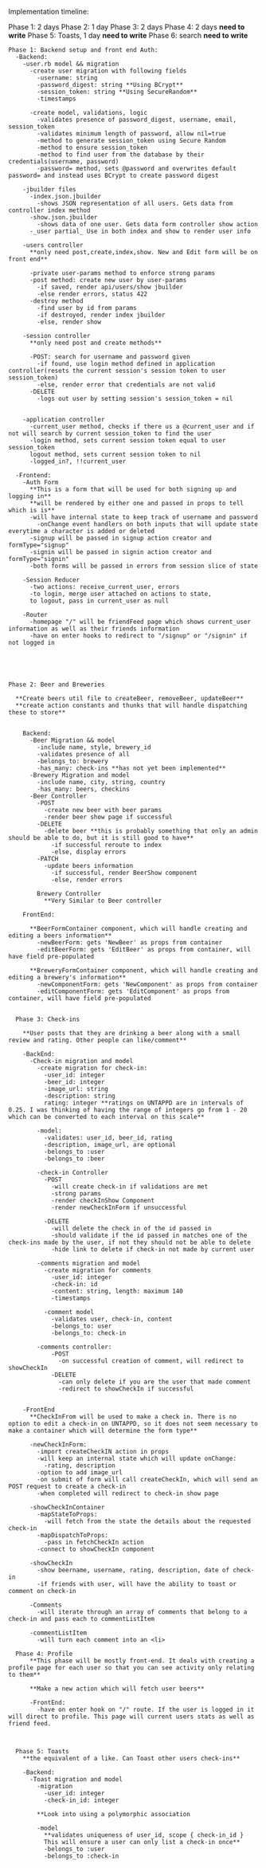 
Implementation timeline:

Phase 1: 2 days
Phase 2: 1 day
Phase 3: 2 days
Phase 4: 2 days **need to write**
Phase 5: Toasts, 1 day **need to write**
Phase 6: search **need to write**

    Phase 1: Backend setup and front end Auth:
      -Backend:
        -user.rb model && migration
          -create user migration with following fields
            -username: string
            -password_digest: string **Using BCrypt**
            -session_token: string **Using SecureRandom**
            -timestamps

          -create model, validations, logic
            -validates presence of password_digest, username, email, session_token
            -validates minimum length of password, allow nil=true
            -method to generate session_token using Secure Random
            -method to ensure session_token
            -method to find user from the database by their credentials(username, password)
            -password= method, sets @password and overwrites default password= and instead uses BCrypt to create password digest

        -jbuilder files
          -index.json.jbuilder
            -shows JSON representation of all users. Gets data from controller index method
          -show.json.jbuilder
            -shows data of one user. Gets data form controller show action
          -_user partial_ Use in both index and show to render user info

        -users controller
          **only need post,create,index,show. New and Edit form will be on front end**

          -private user-params method to enforce strong params
          -post method: create new user by user-params  
            -if saved, render api/users/show jbuilder
            -else render errors, status 422
          -destroy method
            -find user by id from params
            -if destroyed, render index jbuilder
            -else, render show

        -session controller
          **only need post and create methods**

          -POST: search for username and password given
            -if found, use login method defined in application controller(resets the current session's session token to user session_token)
            -else, render error that credentials are not valid
          -DELETE
            -logs out user by setting session's session_token = nil


        -application controller
          -current_user method, checks if there us a @current_user and if not will search by current session_token to find the user
          -login method, sets current session token equal to user session_token
          logout method, sets current session token to nil
          -logged_in?, !!current_user

      -Frontend:
        -Auth Form
          **This is a form that will be used for both signing up and logging in**
          **will be rendered by either one and passed in props to tell which is is**
          -will have internal state to keep track of username and password
            -onChange event handlers on both inputs that will update state everytime a character is added or deleted
          -signup will be passed in signup action creator and formType="signup"
          -signin will be passed in signin action creator and formType="signin"
          -both forms will be passed in errors from session slice of state

        -Session Reducer
          -two actions: receive_current_user, errors
          -to login, merge user attached on actions to state,
          to logout, pass in current_user as null

        -Router
          -homepage "/" will be friendFeed page which shows current_user information as well as their friends information
          -have on enter hooks to redirect to "/signup" or "/signin" if not logged in





    Phase 2: Beer and Breweries

      **Create beers util file to createBeer, removeBeer, updateBeer**
      **create action constants and thunks that will handle dispatching these to store**


        Backend:
          -Beer Migration && model
            -include name, style, brewery_id
            -validates presence of all
            -belongs_to: brewery
            -has_many: check-ins **has not yet been implemented**
          -Brewery Migration and model
            -include name, city, string, country
            -has_many: beers, checkins
          -Beer Controller
            -POST
              -create new beer with beer params
              -render beer show page if successful
            -DELETE
              -delete beer **this is probably something that only an admin should be able to do, but it is still good to have**
                -if successful reroute to index
                -else, display errors
            -PATCH
              -update beers information
                -if successful, render BeerShow component
                -else, render errors

            Brewery Controller
              **Very Similar to Beer controller

        FrontEnd:

          **BeerFormContainer component, which will handle creating and editing a beers information**
            -newBeerForm: gets 'NewBeer' as props from container
            -editBeerForm: gets 'EditBeer' as props from container, will have field pre-populated

          **BreweryFormContainer component, which will handle creating and editing a brewery's information**
            -newComponentForm: gets 'NewComponent' as props from container
            -editComponentForm: gets 'EditComponent' as props from container, will have field pre-populated


      Phase 3: Check-ins

        **User posts that they are drinking a beer along with a small review and rating. Other people can like/comment**

        -BackEnd:
          -Check-in migration and model
            -create migration for check-in:
              -user_id: integer
              -beer_id: integer
              -image_url: string
              -description: string
              rating: integer **ratings on UNTAPPD are in intervals of 0.25. I was thinking of having the range of integers go from 1 - 20 which can be converted to each interval on this scale**

            -model:
              -validates: user_id, beer_id, rating
              -description, image_url, are optional
              -belongs_to :user
              -belongs_to :beer

            -check-in Controller
              -POST
                -will create check-in if validations are met
                -strong params
                -render checkInShow Component
                -render newCheckInForm if unsuccessful

              -DELETE
                -will delete the check in of the id passed in
                -should validate if the id passed in matches one of the check-ins made by the user, if not they should not be able to delete
                -hide link to delete if check-in not made by current user

            -comments migration and model
              -create migration for comments
                -user_id: integer
                -check-in: id
                -content: string, length: maximum 140
                -timestamps

              -comment model
                -validates user, check-in, content
                -belongs_to: user
                -belongs_to: check-in

            -comments controller:
                -POST
                  -on successful creation of comment, will redirect to showCheckIn
                -DELETE
                  -can only delete if you are the user that made comment
                  -redirect to showCheckIn if successful


        -FrontEnd
          **CheckInFrom will be used to make a check in. There is no option to edit a check-in on UNTAPPD, so it does not seem necessary to make a container which will determine the form type**

          -newCheckInForm:
            -import createCheckIN action in props
            -will keep an internal state which will update onChange:
              -rating, description
            -option to add image_url
            -on submit of form will call createCheckIn, which will send an POST request to create a check-in
            -when completed will redirect to check-in show page

          -showCheckInContainer
            -mapStateToProps:
              -will fetch from the state the details about the requested check-in
            -mapDispatchToProps:
              -pass in fetchCheckIn action
            -connect to showCheckIn component

          -showCheckIn
            -show beername, username, rating, description, date of check-in
            -if friends with user, will have the ability to toast or comment on check-in

          -Comments
            -will iterate through an array of comments that belong to a check-in and pass each to commentListItem

          -commentListItem
            -will turn each comment into an <li>

      Phase 4: Profile
          **This phase will be mostly front-end. It deals with creating a profile page for each user so that you can see activity only relating to them**

          **Make a new action which will fetch user beers**

          -FrontEnd:
            -have on enter hook on "/" route. If the user is logged in it will direct to profile. This page will current users stats as well as friend feed.



      Phase 5: Toasts
        **the equivalent of a like. Can Toast other users check-ins**

        -Backend:
          -Toast migration and model
            -migration
              -user_id: integer
              -check-in_id: integer

            **Look into using a polymorphic association

            -model
              **validates uniqueness of user_id, scope { check-in_id }
              This will ensure a user can only list a check-in once**
              -belongs_to :user
              -belongs_to :check-in
